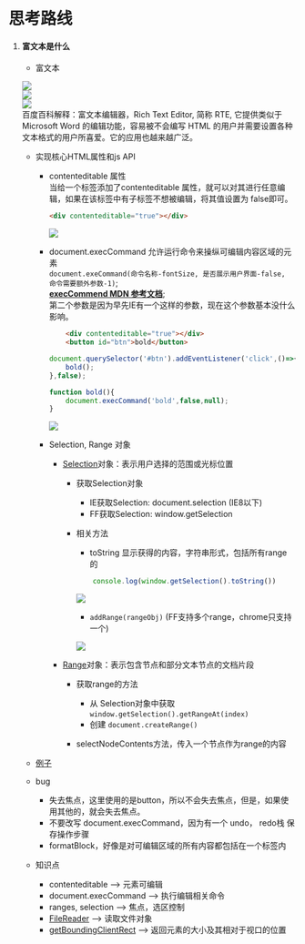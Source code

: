 # 思考路线


1. #### 富文本是什么

    - 富文本

    ![](image/20190622_1.png)  
    ![](image/20190622_2.png)  
    ![](image/20190622_3.png)  
    百度百科解释：富文本编辑器，Rich Text Editor, 简称 RTE, 它提供类似于 Microsoft Word 的编辑功能，容易被不会编写 HTML 的用户并需要设置各种文本格式的用户所喜爱。它的应用也越来越广泛。

    - 实现核心HTML属性和js API
        
        - contenteditable 属性  
            当给一个标签添加了contenteditable 属性，就可以对其进行任意编辑，如果在该标签中有子标签不想被编辑，将其值设置为 false即可。  

            ```HTML
            <div contenteditable="true"></div>
            ```

            ![](gif/20190622_1.gif)

        - document.execCommand 允许运行命令来操纵可编辑内容区域的元素  
            `document.exeCommand(命令名称-fontSize, 是否展示用户界面-false, 命令需要额外参数-1)`;     
            **[execCommend MDN 参考文档](https://developer.mozilla.org/zh-CN/docs/Web/API/Document/execCommand)**;  
            第二个参数是因为早先IE有一个这样的参数，现在这个参数基本没什么影响。

            ```HTML
                <div contenteditable="true"></div>
                <button id="btn">bold</button>
            ```

            ```js
            document.querySelector('#btn').addEventListener('click',()=>{
                bold();
            },false);

            function bold(){
                document.execCommand('bold',false,null);
            }
            ```

            ![](gif/20190622_2.gif)


        - Selection, Range 对象
            - [Selection](https://developer.mozilla.org/zh-CN/docs/Web/API/Selection)对象：表示用户选择的范围或光标位置

                - 获取Selection对象
                    - IE获取Selection: document.selection (IE8以下)
                    - FF获取Selection: window.getSelection

                - 相关方法
                    - toString 显示获得的内容，字符串形式，包括所有range 的
                    
                    ```js
                        console.log(window.getSelection().toString())
                    ```

                    ![](gif/20190623_1.gif)

                    - `addRange(rangeObj)` (FF支持多个range，chrome只支持一个)  

                    ![](image/20190623_1.png)  

            

            - [Range](https://developer.mozilla.org/zh-CN/docs/Web/API/Range)对象：表示包含节点和部分文本节点的文档片段
                - 获取range的方法
                    - 从 Selection对象中获取 `window.getSelection().getRangeAt(index)`
                    - 创建 `document.createRange()`

                - selectNodeContents方法，传入一个节点作为range的内容

            

    - [例子](example.html)

    - bug
        - 失去焦点，这里使用的是button，所以不会失去焦点，但是，如果使用其他的，就会失去焦点。
        - 不要改写 document.execCommand，因为有一个 undo， redo栈 保存操作步骤
        - formatBlock，好像是对可编辑区域的所有内容都包括在一个标签内
    
    - 知识点
        - contenteditable --> 元素可编辑
        - document.execCommand --> 执行编辑相关命令
        - ranges, selection --> 焦点，选区控制
        - [FileReader](https://developer.mozilla.org/zh-CN/docs/Web/API/FileReader) --> 读取文件对象
        - [getBoundingClientRect](https://developer.mozilla.org/zh-CN/docs/Web/API/Element/getBoundingClientRect) --> 返回元素的大小及其相对于视口的位置


         
    
